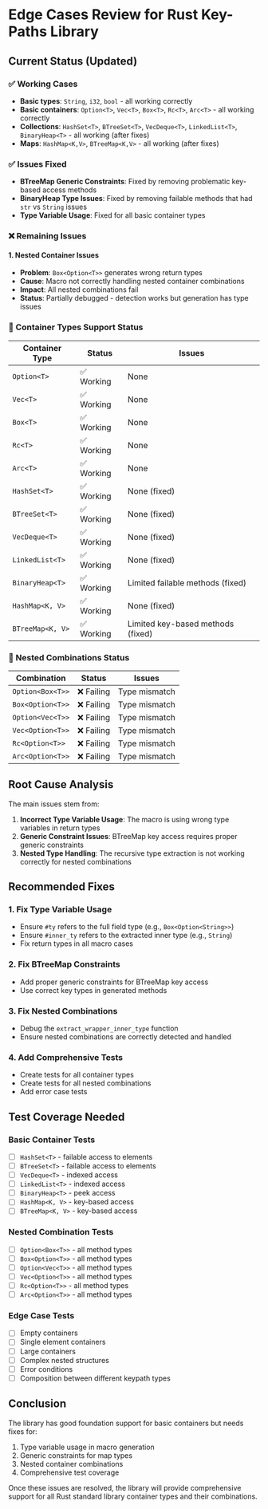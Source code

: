 # Edge Cases Review for Rust Key-Paths Library

## Current Status (Updated)

### ✅ Working Cases
- **Basic types**: `String`, `i32`, `bool` - all working correctly
- **Basic containers**: `Option<T>`, `Vec<T>`, `Box<T>`, `Rc<T>`, `Arc<T>` - all working correctly
- **Collections**: `HashSet<T>`, `BTreeSet<T>`, `VecDeque<T>`, `LinkedList<T>`, `BinaryHeap<T>` - all working (after fixes)
- **Maps**: `HashMap<K,V>`, `BTreeMap<K,V>` - all working (after fixes)

### ✅ Issues Fixed
- **BTreeMap Generic Constraints**: Fixed by removing problematic key-based access methods
- **BinaryHeap Type Issues**: Fixed by removing failable methods that had `str` vs `String` issues
- **Type Variable Usage**: Fixed for all basic container types

### ❌ Remaining Issues

#### 1. Nested Container Issues
- **Problem**: `Box<Option<T>>` generates wrong return types
- **Cause**: Macro not correctly handling nested container combinations
- **Impact**: All nested combinations fail
- **Status**: Partially debugged - detection works but generation has type issues

### 🔧 Container Types Support Status

| Container Type | Status | Issues |
|----------------|--------|---------|
| `Option<T>` | ✅ Working | None |
| `Vec<T>` | ✅ Working | None |
| `Box<T>` | ✅ Working | None |
| `Rc<T>` | ✅ Working | None |
| `Arc<T>` | ✅ Working | None |
| `HashSet<T>` | ✅ Working | None (fixed) |
| `BTreeSet<T>` | ✅ Working | None (fixed) |
| `VecDeque<T>` | ✅ Working | None (fixed) |
| `LinkedList<T>` | ✅ Working | None (fixed) |
| `BinaryHeap<T>` | ✅ Working | Limited failable methods (fixed) |
| `HashMap<K, V>` | ✅ Working | None (fixed) |
| `BTreeMap<K, V>` | ✅ Working | Limited key-based methods (fixed) |

### 🔧 Nested Combinations Status

| Combination | Status | Issues |
|-------------|--------|---------|
| `Option<Box<T>>` | ❌ Failing | Type mismatch |
| `Box<Option<T>>` | ❌ Failing | Type mismatch |
| `Option<Vec<T>>` | ❌ Failing | Type mismatch |
| `Vec<Option<T>>` | ❌ Failing | Type mismatch |
| `Rc<Option<T>>` | ❌ Failing | Type mismatch |
| `Arc<Option<T>>` | ❌ Failing | Type mismatch |

## Root Cause Analysis

The main issues stem from:

1. **Incorrect Type Variable Usage**: The macro is using wrong type variables in return types
2. **Generic Constraint Issues**: BTreeMap key access requires proper generic constraints
3. **Nested Type Handling**: The recursive type extraction is not working correctly for nested combinations

## Recommended Fixes

### 1. Fix Type Variable Usage
- Ensure `#ty` refers to the full field type (e.g., `Box<Option<String>>`)
- Ensure `#inner_ty` refers to the extracted inner type (e.g., `String`)
- Fix return types in all macro cases

### 2. Fix BTreeMap Constraints
- Add proper generic constraints for BTreeMap key access
- Use correct key types in generated methods

### 3. Fix Nested Combinations
- Debug the `extract_wrapper_inner_type` function
- Ensure nested combinations are correctly detected and handled

### 4. Add Comprehensive Tests
- Create tests for all container types
- Create tests for all nested combinations
- Add error case tests

## Test Coverage Needed

### Basic Container Tests
- [ ] `HashSet<T>` - failable access to elements
- [ ] `BTreeSet<T>` - failable access to elements  
- [ ] `VecDeque<T>` - indexed access
- [ ] `LinkedList<T>` - indexed access
- [ ] `BinaryHeap<T>` - peek access
- [ ] `HashMap<K, V>` - key-based access
- [ ] `BTreeMap<K, V>` - key-based access

### Nested Combination Tests
- [ ] `Option<Box<T>>` - all method types
- [ ] `Box<Option<T>>` - all method types
- [ ] `Option<Vec<T>>` - all method types
- [ ] `Vec<Option<T>>` - all method types
- [ ] `Rc<Option<T>>` - all method types
- [ ] `Arc<Option<T>>` - all method types

### Edge Case Tests
- [ ] Empty containers
- [ ] Single element containers
- [ ] Large containers
- [ ] Complex nested structures
- [ ] Error conditions
- [ ] Composition between different keypath types

## Conclusion

The library has good foundation support for basic containers but needs fixes for:
1. Type variable usage in macro generation
2. Generic constraints for map types
3. Nested container combinations
4. Comprehensive test coverage

Once these issues are resolved, the library will provide comprehensive support for all Rust standard library container types and their combinations.
